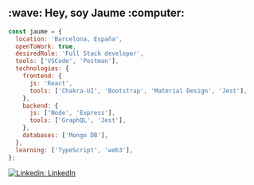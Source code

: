 <div>
  <h2>:wave: Hey, soy Jaume :computer:</h2>
</div>

```javascript
const jaume = {
  location: 'Barcelona, España',
  openToWork: true,
  desiredRole: 'Full Stack developer',
  tools: ['VSCode', 'Postman'],
  technologies: {
    frontend: {
      js: 'React',
      tools: ['Chakra-UI', 'Bootstrap', 'Material Design', 'Jest'],
    },
    backend: {
      js: ['Node', 'Express'],
      tools: ['GraphQL', 'Jest'],
    },
    databases: ['Mongo DB'],
  },
  learning: ['TypeScript', 'web3'],
};
```

[![Linkedin: LinkedIn](https://img.shields.io/badge/-jaumegelabert-blue?style=flat-square&logo=Linkedin&logoColor=white&link=https://www.linkedin.com/in/jaumegelabert/)](https://www.linkedin.com/in/jaumegelabert/)
